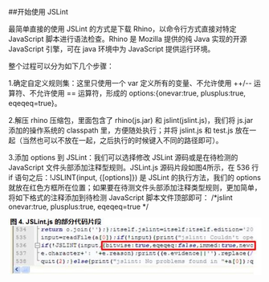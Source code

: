 ##开始使用 JSLint

最简单直接的使用 JSLint 的方式是下载 Rhino，以命令行方式直接对特定 JavaScript 脚本进行语法检查。Rhino 是 Mozilla 提供的纯 Java 实现的开源 JavaScript 引擎，可在 java 环境中为 JavaScript 提供运行环境。

整个过程可以分为如下几个步骤：

1.确定自定义规则集：这里只使用一个 var 定义所有的变量、不允许使用 ++/-- 运算符、不允许使用 == 运算符，形成的 options:{onevar:true, plusplus:true, eqeqeq=true}。

2.解压 rhino 压缩包，里面包含了 rhino(js.jar) 和 jslint(jslint.js)，我们将 js.jar 添加的操作系统的 classpath 里，方便随处执行；并将 jslint.js 和 test.js 放在一起（当然也可以不放在一起，之后执行的时候键入不同的路径即可）。

3.添加 options 到 JSLint：我们可以选择修改 JSLint 源码或是在待检测的 JavaScript 文件头部添加注释型规则。JSLint.js 源码片段如图4所示，在 536 行 if 语句之后：!JSLINT(input, {[options]}) 是 JSLint 的执行方法，我们的 options 就放在红色方框所在位置；如果要在待测文件头部添加注释类型规则，更加简单，将如下格式的注释添加到待检测 JavaScript 脚本文件顶部即可：
 /*jslint onevar:true, plusplus:true, eqeqeq=true */

![](JSLintbfda.jpg)